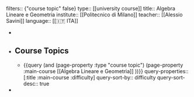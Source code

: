filters:: {"course topic" false}
type:: [[university course]]
title:: Algebra Lineare e Geometria
institute:: [[Politecnico di Milano]]
teacher:: [[Alessio Savini]] 
language:: [[🇮🇹 ITA]]

-
- ## Course Topics
	- {{query (and (page-property :type "course topic") (page-property :main-course [[Algebra Lineare e Geometria]] ))}}
	  query-properties:: [:title :main-course :difficulty]
	  query-sort-by:: difficulty
	  query-sort-desc:: true
-
